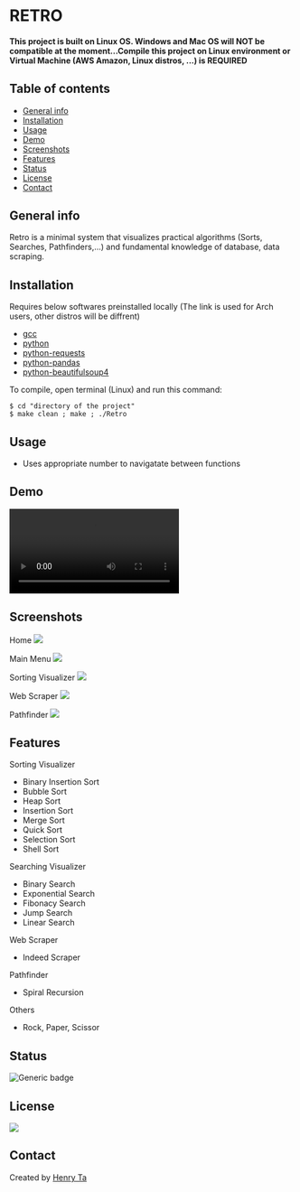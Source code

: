 # RETRO

#### This project is built on Linux OS. Windows and Mac OS will NOT be compatible at the moment...Compile this project on Linux environment or Virtual Machine (AWS Amazon, Linux distros, ...) is REQUIRED

## Table of contents

- [General info](#general-info)
- [Installation](#installation)
- [Usage](#usage)
- [Demo](#demo)
- [Screenshots](#screenshots)
- [Features](#features)
- [Status](#status)
- [License](#license)
- [Contact](#contact)

## General info

Retro is a minimal system that visualizes practical algorithms (Sorts, Searches, Pathfinders,...) and fundamental knowledge of database, data scraping.

## Installation

Requires below softwares preinstalled locally (The link is used for Arch users, other distros will be diffrent)

- [gcc](https://archlinux.org/packages/core/x86_64/gcc/)
- [python](https://www.python.org/downloads/)
- [python-requests ](https://archlinux.org/packages/extra/any/python-requests/)
- [python-pandas](https://archlinux.org/packages/community/x86_64/python-pandas/)
- [python-beautifulsoup4](https://archlinux.org/packages/community/any/python-beautifulsoup4/)

To compile, open terminal (Linux) and run this command:

```
$ cd "directory of the project"
$ make clean ; make ; ./Retro
```

## Usage

- Uses appropriate number to navigatate between functions

## Demo

![](./Screenshots/demo.mp4)

## Screenshots

Home
![](./Screenshots/Welcome_State.png)

Main Menu
![](./Screenshots/main_menu.png)

Sorting Visualizer
![](./Screenshots/sorting_cropped.png)

Web Scraper
![](./Screenshots/indeed_scraper_cropped.png)

Pathfinder
![](./Screenshots/pathfinder_cropped.png)

## Features

Sorting Visualizer

- Binary Insertion Sort
- Bubble Sort
- Heap Sort
- Insertion Sort
- Merge Sort
- Quick Sort
- Selection Sort
- Shell Sort

Searching Visualizer

- Binary Search
- Exponential Search
- Fibonacy Search
- Jump Search
- Linear Search

Web Scraper

- Indeed Scraper

Pathfinder

- Spiral Recursion

Others

- Rock, Paper, Scissor

## Status

![Generic badge](https://img.shields.io/badge/Project-OnProgress-<COLOR>.svg)

## License

[![](https://img.shields.io/badge/License-GPLv3-important?style=for-the-badge&logo=github)](https://www.gnu.org/licenses/gpl-3.0.html)

## Contact

Created by [Henry Ta](https://github.com/Henry-Ta)
